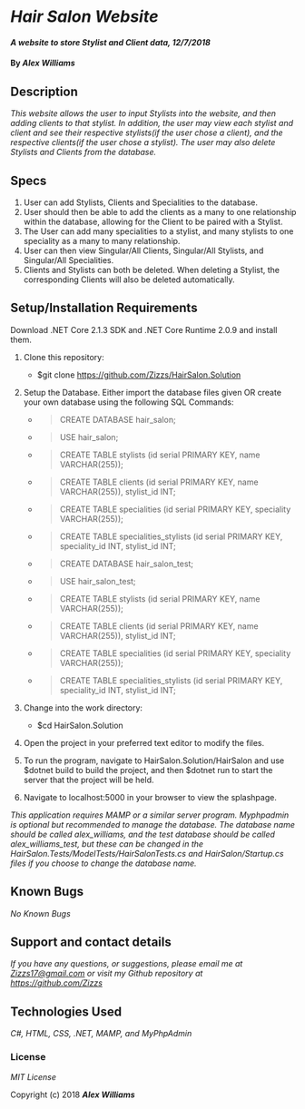 # _Hair Salon Website_

#### _A website to store Stylist and Client data, 12/7/2018_

#### By _**Alex Williams**_

## Description

_This website allows the user to input Stylists into the website, and then adding clients to that stylist. In addition, the user may view each stylist and client and see their respective stylists(if the user chose a client), and the respective clients(if the user chose a stylist). The user may also delete Stylists and Clients from the database._

## Specs

1. User can add Stylists, Clients and Specialities to the database.
2. User should then be able to add the clients as a many to one relationship within the database, allowing for the Client to be paired with a Stylist.
3. The User can add many specialities to a stylist, and many stylists to one speciality as a many to many relationship.
4. User can then view Singular/All Clients, Singular/All Stylists, and Singular/All Specialities.
5. Clients and Stylists can both be deleted. When deleting a Stylist, the corresponding Clients will also be deleted automatically.

## Setup/Installation Requirements
Download .NET Core 2.1.3 SDK and .NET Core Runtime 2.0.9 and install them. 

1. Clone this repository:

    * $git clone https://github.com/Zizzs/HairSalon.Solution
2. Setup the Database. Either import the database files given OR create your own database using the following SQL Commands:
    * > CREATE DATABASE hair_salon;
    * > USE hair_salon;
    * > CREATE TABLE stylists (id serial PRIMARY KEY, name VARCHAR(255));
    * > CREATE TABLE clients (id serial PRIMARY KEY, name VARCHAR(255)), stylist_id INT;
    * > CREATE TABLE specialities (id serial PRIMARY KEY, speciality VARCHAR(255));
    * > CREATE TABLE specialities_stylists (id serial PRIMARY KEY, speciality_id INT, stylist_id INT;

    * > CREATE DATABASE hair_salon_test;
    * > USE hair_salon_test;
    * > CREATE TABLE stylists (id serial PRIMARY KEY, name VARCHAR(255));
    * > CREATE TABLE clients (id serial PRIMARY KEY, name VARCHAR(255)), stylist_id INT;
    * > CREATE TABLE specialities (id serial PRIMARY KEY, speciality VARCHAR(255));
    * > CREATE TABLE specialities_stylists (id serial PRIMARY KEY, speciality_id INT, stylist_id INT;
3. Change into the work directory:
    * $cd HairSalon.Solution
4. Open the project in your preferred text editor to modify the files.
5. To run the program, navigate to HairSalon.Solution/HairSalon and use $dotnet build to build the project, and then $dotnet run to start the server that the project will be held.
6. Navigate to localhost:5000 in your browser to view the splashpage.

_This application requires MAMP or a similar server program. Myphpadmin is optional but recommended to manage the database. The database name should be called alex_williams, and the test database should be called alex_williams_test, but these can be changed in the HairSalon.Tests/ModelTests/HairSalonTests.cs and HairSalon/Startup.cs files if you choose to change the database name._

## Known Bugs

_No Known Bugs_

## Support and contact details

_If you have any questions, or suggestions, please email me at Zizzs17@gmail.com or visit my Github repository at https://github.com/Zizzs_

## Technologies Used

_C#, HTML, CSS, .NET, MAMP, and MyPhpAdmin_

### License

*MIT License*

Copyright (c) 2018 **_Alex Williams_**